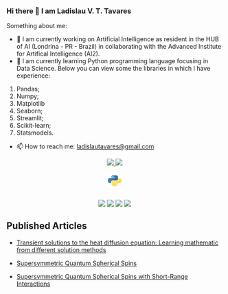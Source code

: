 ### Hi there 👋 I am Ladislau V. T. Tavares



Something about me:

- 🔭 I am currently working on Artificial Intelligence as resident in the HUB of AI (Londrina - PR - Brazil) in collaborating with the Advanced Institute for Artifical Intelligence (AI2).
- 🌱 I am currently learning Python programming language focusing in Data Science. Below you can view some the libraries in which I have experience:
 1. Pandas;
2. Numpy;
3. Matplotlib
4. Seaborn;
5. Streamlit;
6. Scikit-learn;
7. Statsmodels.
- 📫 How to reach me: ladislautavares@gmail.com

<div align="center">
  <a href="https://github.com/ladislautavares">
  <img height="180em" src="https://github-readme-stats.vercel.app/api?username=ladislautavares&show_icons=true&theme=dark&include_all_commits=true&count_private=true"/>
  <img height="180em" src="https://github-readme-stats.vercel.app/api/top-langs/?username=ladislautavares&layout=compact&langs_count=7&theme=dark"/>
</div>

<div style="display: inline_block" align="center"><br>
  <img align="center" alt="Rafa-Python" height="30" width="40" src="https://raw.githubusercontent.com/devicons/devicon/master/icons/python/python-original.svg">
</div>
  
  ##
 
<div align="center"> 
  
  <a href="https://www.instagram.com/tavares.ladislau/" target="_blank"><img src="https://img.shields.io/badge/-Instagram-%23E4405F?style=for-the-badge&logo=instagram&logoColor=white" target="_blank"></a>
  <a href = "mailto:ladislautavares@gmail.com"><img src="https://img.shields.io/badge/-Gmail-%23333?style=for-the-badge&logo=gmail&logoColor=white" target="_blank"></a>
  <a href="https://www.linkedin.com/in/ladislau-vieira-teixeira-tavares/" target="_blank"><img src="https://img.shields.io/badge/-LinkedIn-%230077B5?style=for-the-badge&logo=linkedin&logoColor=white" target="_blank"></a>  <a href="https://github.com/ladislautavares" target="_blank"><img src="https://img.shields.io/badge/GitHub-100000?style=for-the-badge&logo=github&logoColor=white" target="_blank"></a>

</div>

##
 ## Published Articles

* [Transient solutions to the heat diffusion equation: Learning mathematic from different solution methods](https://www.researchgate.net/publication/302982450_Solucoes_da_equacao_de_difusao_de_calor_em_regime_transiente_Aprendendo_matematica_com_diferentes_metodos_de_solucao)

* [Supersymmetric Quantum Spherical Spins](https://arxiv.org/abs/1806.05656)

* [Supersymmetric Quantum Spherical Spins with Short-Range Interactions](https://arxiv.org/abs/1910.04007)


